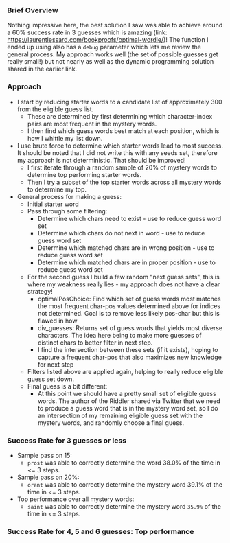 ### Brief Overview

Nothing impressive here, the best solution I saw was able to achieve around a 60% success rate in 3 guesses which is amazing (link: https://laurentlessard.com/bookproofs/optimal-wordle/)! The function I ended up using also has a `debug` parameter which lets me review the general process. My approach works well (the set of possible guesses get really small!) but not nearly as well as the dynamic programming solution shared in the earlier link.

### Approach
- I start by reducing starter words to a candidate list of approximately 300 from the eligible guess list. 
  - These are determined by first determining which character-index pairs are most frequent in the mystery words.
  - I then find which guess words best match at each position, which is how I whittle my list down. 
- I use brute force to determine which starter words lead to most success. It should be noted that I did not write this with any seeds set, therefore my approach is not deterministic. That should be improved!
  - I first iterate through a random sample of 20% of mystery words to determine top performing starter words. 
  - Then I try a subset of the top starter words across all mystery words to determine my top. 
- General process for making a guess:
  - Initial starter word
  - Pass through some filtering:
    - Determine which chars need to exist - use to reduce guess word set
    - Determine which chars do not next in word - use to reduce guess word set
    - Determine which matched chars are in wrong position - use to reduce guess word set
    - Determine which matched chars are in proper position - use to reduce guess word set
  - For the second guess I build a few random "next guess sets", this is where my weakness really lies - my approach does not have a clear strategy!
    - optimalPosChoice: Find which set of guess words most matches the most frequent char-pos values determined above for indices not determined. Goal is to remove less likely pos-char but this is flawed in how 
    - div_guesses: Returns set of guess words that yields most diverse characters. The idea here being to make more guesses of distinct chars to better filter in next step.
    - I find the intersection between these sets (if it exists), hoping to capture a frequent char-pos that also maximizes new knowledge for next step
  - Filters listed above are applied again, helping to really reduce eligible guess set down. 
  - Final guess is a bit different:
    - At this point we should have a pretty small set of eligible guess words. The author of the Riddler shared via Twitter that we need to produce a guess word that is in the mystery word set, so I do an intersection of my remaining eligible guess set with the mystery words, and randomly choose a final guess.

### Success Rate for 3 guesses or less
- Sample pass on 15:
  - `prost` was able to correctly determine the word 38.0% of the time in <= 3 steps.
- Sample pass on 20%: 
  - `orant` was able to correctly determine the mystery word 39.1% of the time in <= 3 steps.
- Top performance over all mystery words:
  - `saint` was able to correctly determine the mystery word `35.9%` of the time in <= 3 steps.

### Success Rate for 4, 5 and 6 guesses: Top performance
